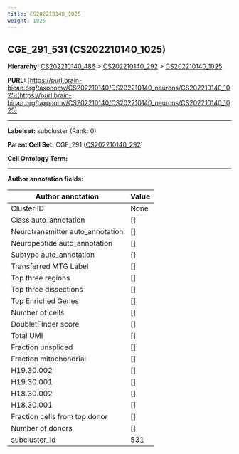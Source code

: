 ```yaml
---
title: CS202210140_1025
weight: 1025
---
```

## CGE_291_531 (CS202210140_1025)
<b>Hierarchy: </b>
[CS202210140_486](../CS202210140_486) >
[CS202210140_292](../CS202210140_292) >
[CS202210140_1025](../CS202210140_1025)

**PURL:** [https://purl.brain-bican.org/taxonomy/CS202210140/CS202210140_neurons/CS202210140_1025](https://purl.brain-bican.org/taxonomy/CS202210140/CS202210140_neurons/CS202210140_1025)

---


**Labelset:** subcluster (Rank: 0)

**Parent Cell Set:** CGE_291 ([CS202210140_292](../CS202210140_292))



**Cell Ontology Term:** 

[MARKER GENES.]: #


---

[TRANSFERRED ANNOTATIONS.]: #


[AUTHOR ANNOTATION FIELDS.]: #


**Author annotation fields:**

| Author annotation | Value |
|-------------------|-------|
|Cluster ID|None|
|Class auto_annotation|[]|
|Neurotransmitter auto_annotation|[]|
|Neuropeptide auto_annotation|[]|
|Subtype auto_annotation|[]|
|Transferred MTG Label|[]|
|Top three regions|[]|
|Top three dissections|[]|
|Top Enriched Genes|[]|
|Number of cells|[]|
|DoubletFinder score|[]|
|Total UMI|[]|
|Fraction unspliced|[]|
|Fraction mitochondrial|[]|
|H19.30.002|[]|
|H19.30.001|[]|
|H18.30.002|[]|
|H18.30.001|[]|
|Fraction cells from top donor|[]|
|Number of donors|[]|
|subcluster_id|531|
